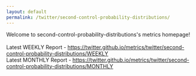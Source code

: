 ```yaml
---
layout: default
permalink: /twitter/second-control-probability-distributions/
---
```

Welcome to second-control-probability-distributions's metrics homepage!
<br><br>
Latest WEEKLY Report - <a href="https://twitter.github.io/metrics/twitter/second-control-probability-distributions/WEEKLY">https://twitter.github.io/metrics/twitter/second-control-probability-distributions/WEEKLY</a>
<br>
Latest MONTHLY Report - <a href="https://twitter.github.io/metrics/twitter/second-control-probability-distributions/MONTHLY">https://twitter.github.io/metrics/twitter/second-control-probability-distributions/MONTHLY</a>
<br>
